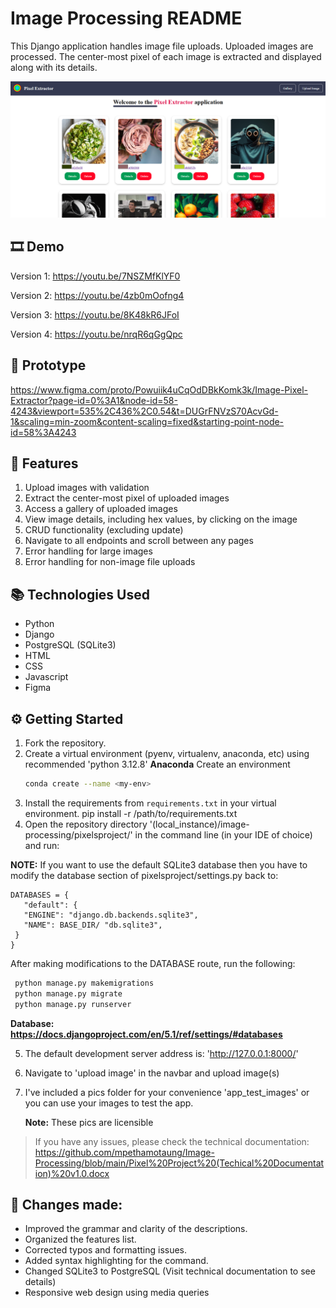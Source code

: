 # Image Processing README

This Django application handles image file uploads. Uploaded images are processed. The center-most pixel of each image is extracted and displayed along with its details.

![image alt](https://github.com/mpethamotaung/Image-Processing/blob/0ae575db153d1a3a3fbdab61d73e8b071259f211/Pixel%20Extractor.png)

## 🎞️ Demo
Version 1: https://youtu.be/7NSZMfKlYF0

Version 2: https://youtu.be/4zb0mOofng4

Version 3: https://youtu.be/8K48kR6JFoI

Version 4: https://youtu.be/nrqR6qGgQpc

## 🦾 Prototype
https://www.figma.com/proto/Powuiik4uCqOdDBkKomk3k/Image-Pixel-Extractor?page-id=0%3A1&node-id=58-4243&viewport=535%2C436%2C0.54&t=DUGrFNVzS70AcvGd-1&scaling=min-zoom&content-scaling=fixed&starting-point-node-id=58%3A4243

## 🔬 Features
1. Upload images with validation
2. Extract the center-most pixel of uploaded images
3. Access a gallery of uploaded images
4. View image details, including hex values, by clicking on the image
5. CRUD functionality (excluding update)
6. Navigate to all endpoints and scroll between any pages
7. Error handling for large images
8. Error handling for non-image file uploads

## 📚 Technologies Used
* Python
* Django
* PostgreSQL (SQLite3)
* HTML
* CSS
* Javascript
* Figma

## ⚙ Getting Started
1. Fork the repository.
2. Create a virtual environment (pyenv, virtualenv, anaconda, etc) using recommended 'python 3.12.8'
  **Anaconda**
   Create an environment
     ```sh
     conda create --name <my-env>

3. Install the requirements from `requirements.txt` in your virtual environment.
   pip install -r /path/to/requirements.txt
4. Open the repository directory '(local_instance)/image-processing/pixelsproject/' in the command line (in your IDE of choice) and run:
  
  **NOTE:** If you want to use the default SQLite3 database then you have to modify the database section of pixelsproject/settings.py back to:
  ```console
  DATABASES = {
     "default": {
     "ENGINE": "django.db.backends.sqlite3",
     "NAME": BASE_DIR/ "db.sqlite3",
   }
  }
  ```
  After making modifications to the DATABASE route, run the following:
  ```sh
   python manage.py makemigrations
   python manage.py migrate
   python manage.py runserver
   ```


**Database: https://docs.djangoproject.com/en/5.1/ref/settings/#databases**

5. The default development server address is:  'http://127.0.0.1:8000/'
6. Navigate to 'upload image' in the navbar and upload image(s)
7. I've included a pics folder for your convenience 'app_test_images' or you can use your images to test the app.
   
   **Note:** These pics are licensible 
   
> If you have any issues, please check the technical documentation: https://github.com/mpethamotaung/Image-Processing/blob/main/Pixel%20Project%20(Techical%20Documentation)%20v1.0.docx

## 🔎 Changes made:
- Improved the grammar and clarity of the descriptions.
- Organized the features list.
- Corrected typos and formatting issues.
- Added syntax highlighting for the command.
- Changed SQLite3 to PostgreSQL (Visit technical documentation to see details)
- Responsive web design using media queries
